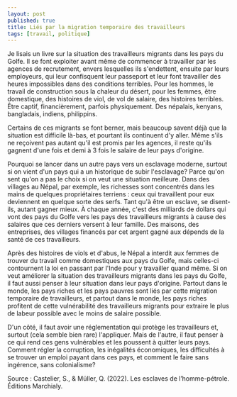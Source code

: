 ```yaml
---
layout: post
published: true
title: Liés par la migration temporaire des travailleurs
tags: [travail, politique]
---
```


Je lisais un livre sur la situation des travailleurs migrants dans les pays du Golfe. Il se font exploiter avant même de commencer à travailler par les agences de recrutement, envers lesquelles ils s'endettent, ensuite par leurs employeurs, qui leur confisquent leur passeport et leur font travailler des heures impossibles dans des conditions terribles. Pour les hommes, le travail de construction sous la chaleur du désert, pour les femmes, être domestique, des histoires de viol, de vol de salaire, des histoires terribles. Être captif, financièrement, parfois physiquement. Des népalais, kenyans, bangladais, indiens, philippins.

Certains de ces migrants se font berner, mais beaucoup savent déjà que la situation est difficile là-bas, et pourtant ils continuent d'y aller. Même s'ils ne reçoivent pas autant qu'il est promis par les agences, il reste qu'ils gagnent d'une fois et demi à 3 fois le salaire de leur pays d'origine. 

Pourquoi se lancer dans un autre pays vers un esclavage moderne, surtout si on vient d'un pays qui a un historique de subir l'esclavage? Parce qu'on sent qu'on a pas le choix si on veut une situation meilleure. Dans des villages au Népal, par exemple, les richesses sont concentrés dans les mains de quelques propriétaires terriens : ceux qui travaillent pour eux deviennent en quelque sorte des serfs. Tant qu'à être un esclave, se disent-ils, autant gagner mieux. À chaque année, c'est des milliards de dollars qui vont des pays du Golfe vers les pays des travailleurs migrants à cause des salaires que ces derniers versent à leur famille. Des maisons, des entreprises, des villages financés par cet argent gagné aux dépends de la santé de ces travailleurs.

Après des histoires de viols et d'abus, le Népal a interdit aux femmes de trouver du travail comme domestiques aux pays du Golfe, mais celles-ci contournent la loi en passant par l'Inde pour y travailler quand même. Si on veut améliorer la situation des travailleurs migrants dans les pays du Golfe, il faut aussi penser à leur situation dans leur pays d'origine. Partout dans le monde, les pays riches et les pays pauvres sont liés par cette migration temporaire de travailleurs, et partout dans le monde, les pays riches profitent de cette vulnérabilité des travailleurs migrants pour extraire le plus de labeur possible avec le moins de salaire possible.

D'un côté, il faut avoir une réglementation qui protège les travailleurs et, surtout (cela semble bien rare) l'appliquer. Mais de l'autre, il faut penser à ce qui rend ces gens vulnérables et les poussent à quitter leurs pays. Comment régler la corruption, les inégalités économiques, les difficultés à se trouver un emploi payant dans ces pays, et comment le faire sans ingérence, sans colonialisme? 



Source :
Castelier, S., & Müller, Q. (2022). Les esclaves de l’homme-pétrole. Éditions Marchialy.
